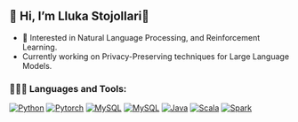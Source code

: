 ## 👋 Hi, I’m Lluka Stojollari👋
- 👀 Interested in Natural Language Processing, and Reinforcement Learning.
- Currently working on Privacy-Preserving techniques for Large Language Models. 
### 👨🏼‍💻 Languages and Tools:

<p>
  <a href="https://github.com/search?q=user%3ADenverCoder1+language%3Apython"><img alt="Python" src="https://img.shields.io/badge/Python-14354C.svg?logo=python&logoColor=white&color=blue"></a>
<a href="https://github.com/search?q=user%3ADenverCoder1+language%3Ahtml"><img alt="Pytorch" src="https://img.shields.io/badge/Pytorch-EE4C2C.svg?logo=pytorch&logoColor=white&color=red"></a>
<a href="https://github.com/search?q=user%3ADenverCoder1+language%typescript"><img alt="MySQL" src="https://img.shields.io/badge/numpy-F7DF1E.svg?logo=numpy&logoColor=white&color=green"></a>
<a href="https://github.com/search?q=user%3ADenverCoder1+language%typescript"><img alt="MySQL" src="https://img.shields.io/badge/MySQL-F7DF1E.svg?logo=sql&logoColor=white&color=yellow"></a>
<a href="https://github.com/search?q=user%3ADenverCoder1+language%3Ascala"><img alt="Java" src="https://img.shields.io/badge/Java-ED8B00.svg?logo=Java&logoColor=white&color=blue"></a>
<a href="https://github.com/search?q=user%3ADenverCoder1+language%3Ascala"><img alt="Scala" src="https://img.shields.io/badge/Scala-1572B6.svg?logo=Scala&logoColor=white&color=red"></a>
<a href="https://github.com/search?q=user%3ADenverCoder1+language%3Ajavascript"><img alt="Spark" src="https://img.shields.io/badge/Spark-E25A1C.svg?logo=apachespark&logoColor=white&color=blueviolet"></a>


</p>

